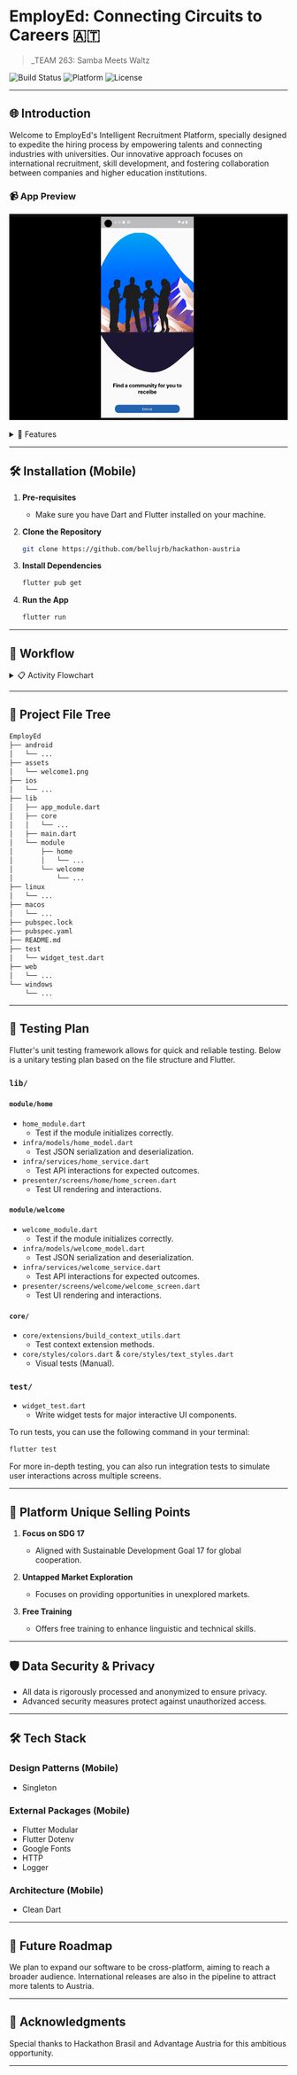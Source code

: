 # EmployEd: Connecting Circuits to Careers 🇦🇹

> _TEAM 263: Samba Meets Waltz

![Build Status](https://img.shields.io/badge/Build-Passing-brightgreen)
![Platform](https://img.shields.io/badge/Platform-Mobile-blue)
![License](https://img.shields.io/badge/License-MIT-green)

---

## 🌐 Introduction

Welcome to EmployEd's Intelligent Recruitment Platform, specially designed to expedite the hiring process by empowering talents and connecting industries with universities. Our innovative approach focuses on international recruitment, skill development, and fostering collaboration between companies and higher education institutions.

### 📹 App Preview 

[![Preview the App](assets/readme/prototype1.png)](https://www.youtube.com/shorts/CJvvYHojOS4)

<details>
<summary>🌟 Features</summary>

### 🔹 Automatic Europass Resume Converter
Automatically convert your resumes into the Europass format through integration with platforms like LinkedIn.

### 🔹 Skill Compatibility Analyzer
Evaluate your skills against available job openings and receive a report on areas for improvement.

### 🔹 Training Trails for Different Levels
Free training modules to boost your language skills and give you a competitive edge in the job market.

</details>

---

## 🛠 Installation (Mobile)

1. **Pre-requisites**
    - Make sure you have Dart and Flutter installed on your machine.

2. **Clone the Repository**

    ```bash
    git clone https://github.com/bellujrb/hackathon-austria
    ```

3. **Install Dependencies**

    ```bash
    flutter pub get
    ```

4. **Run the App**

    ```bash
    flutter run
    ```

---

## 🔄 Workflow

<details>
<summary>📋 Activity Flowchart</summary>

The system features integrate into a workflow that allows companies to forecast growth and actively participate in talent formation. 

1. **User Registration**
    - Both talents and companies register on the platform.
  
2. **Europass Resume Creation**
    - Import resumes from platforms like LinkedIn.
  
3. **Skill Compatibility Analysis**
    - Use the Skill Compatibility Analyzer for skill assessment.
  
4. **Training and Improvement**
    - Access Training Trails to enhance skills.
  
5. **Company Collaboration**
    - Companies can search for talents based on specific needs.

</details>

---

## 📂 Project File Tree

```
EmployEd
├── android
│   └── ...
├── assets
│   └── welcome1.png
├── ios
│   └── ...
├── lib
│   ├── app_module.dart
│   ├── core
│   │   └── ...
│   ├── main.dart
│   └── module
│       ├── home
│       │   └── ...
│       └── welcome
│           └── ...
├── linux
│   └── ...
├── macos
│   └── ...
├── pubspec.lock
├── pubspec.yaml
├── README.md
├── test
│   └── widget_test.dart
├── web
│   └── ...
└── windows
    └── ...
```

---

## 🧪 Testing Plan

Flutter's unit testing framework allows for quick and reliable testing. Below is a unitary testing plan based on the file structure and Flutter.

### `lib/`

#### `module/home`

- `home_module.dart`
    - Test if the module initializes correctly.
- `infra/models/home_model.dart`
    - Test JSON serialization and deserialization.
- `infra/services/home_service.dart`
    - Test API interactions for expected outcomes.
- `presenter/screens/home/home_screen.dart`
    - Test UI rendering and interactions.
  
#### `module/welcome`

- `welcome_module.dart`
    - Test if the module initializes correctly.
- `infra/models/welcome_model.dart`
    - Test JSON serialization and deserialization.
- `infra/services/welcome_service.dart`
    - Test API interactions for expected outcomes.
- `presenter/screens/welcome/welcome_screen.dart`
    - Test UI rendering and interactions.

#### `core/`

- `core/extensions/build_context_utils.dart`
    - Test context extension methods.
- `core/styles/colors.dart` & `core/styles/text_styles.dart`
    - Visual tests (Manual).

### `test/`

- `widget_test.dart`
    - Write widget tests for major interactive UI components.

To run tests, you can use the following command in your terminal:

```bash
flutter test
```

For more in-depth testing, you can also run integration tests to simulate user interactions across multiple screens.

---

## 💎 Platform Unique Selling Points

1. **Focus on SDG 17**
    - Aligned with Sustainable Development Goal 17 for global cooperation.

2. **Untapped Market Exploration**
    - Focuses on providing opportunities in unexplored markets.

3. **Free Training**
    - Offers free training to enhance linguistic and technical skills.

---

## 🛡 Data Security & Privacy

- All data is rigorously processed and anonymized to ensure privacy.
- Advanced security measures protect against unauthorized access.

---

## 🛠 Tech Stack

### Design Patterns (Mobile)
- Singleton

### External Packages (Mobile)
- Flutter Modular
- Flutter Dotenv
- Google Fonts
- HTTP
- Logger

### Architecture (Mobile)
- Clean Dart

---

## 🌈 Future Roadmap

We plan to expand our software to be cross-platform, aiming to reach a broader audience. International releases are also in the pipeline to attract more talents to Austria.

---

## 🙏 Acknowledgments

Special thanks to Hackathon Brasil and Advantage Austria for this ambitious opportunity.

---
